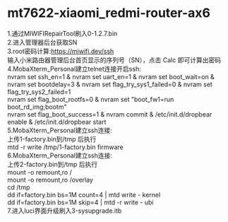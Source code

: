 # mt7622-xiaomi_redmi-router-ax6
1.通过MIWIFIRepairTool刷入0-1.2.7.bin  
2.进入管理器后台获取SN  
3.root密码计算:https://miwifi.dev/ssh  
输入小米路由器管理后台首页显示的序列号（SN），点击 Calc 即可计算出密码  
4.MobaXterm_Personal建立telnet连接开启ssh:  
nvram set ssh_en=1 & nvram set uart_en=1 & nvram set boot_wait=on & nvram set bootdelay=3 & nvram set flag_try_sys1_failed=0 & nvram set flag_try_sys2_failed=1  
nvram set flag_boot_rootfs=0 & nvram set "boot_fw1=run boot_rd_img;bootm"  
nvram set flag_boot_success=1 & nvram commit & /etc/init.d/dropbear enable & /etc/init.d/dropbear start  
5.MobaXterm_Personal建立ssh连接:  
上传1-factory.bin到/tmp 后执行  
mtd -r write /tmp/1-factory.bin firmware  
6.MobaXterm_Personal建立ssh连接:  
上传2-factory.bin到/tmp 后执行  
mount -o remount,ro /  
mount -o remount,ro /overlay  
cd /tmp  
dd if=factory.bin bs=1M count=4 | mtd write - kernel  
dd if=factory.bin bs=1M skip=4 | mtd -r write - ubi  
7.进入luci界面升级刷入3-sysupgrade.itb